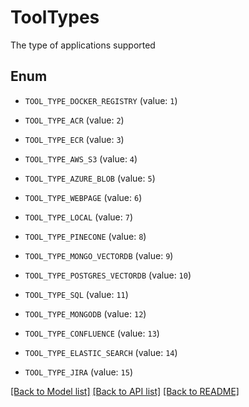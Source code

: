 # ToolTypes

The type of applications supported

## Enum

* `TOOL_TYPE_DOCKER_REGISTRY` (value: `1`)

* `TOOL_TYPE_ACR` (value: `2`)

* `TOOL_TYPE_ECR` (value: `3`)

* `TOOL_TYPE_AWS_S3` (value: `4`)

* `TOOL_TYPE_AZURE_BLOB` (value: `5`)

* `TOOL_TYPE_WEBPAGE` (value: `6`)

* `TOOL_TYPE_LOCAL` (value: `7`)

* `TOOL_TYPE_PINECONE` (value: `8`)

* `TOOL_TYPE_MONGO_VECTORDB` (value: `9`)

* `TOOL_TYPE_POSTGRES_VECTORDB` (value: `10`)

* `TOOL_TYPE_SQL` (value: `11`)

* `TOOL_TYPE_MONGODB` (value: `12`)

* `TOOL_TYPE_CONFLUENCE` (value: `13`)

* `TOOL_TYPE_ELASTIC_SEARCH` (value: `14`)

* `TOOL_TYPE_JIRA` (value: `15`)

[[Back to Model list]](../README.md#documentation-for-models) [[Back to API list]](../README.md#documentation-for-api-endpoints) [[Back to README]](../README.md)


